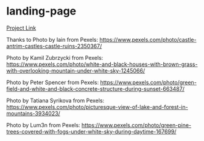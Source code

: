 # landing-page
[Project Link](https://sandeep1111able.github.io/landing-page/)

Thanks to
Photo by Iain from Pexels: https://www.pexels.com/photo/castle-antrim-castles-castle-ruins-2350367/

Photo by Kamil Zubrzycki from Pexels: https://www.pexels.com/photo/white-and-black-houses-with-brown-grass-with-overlooking-mountain-under-white-sky-1245066/

Photo by Peter Spencer from Pexels: https://www.pexels.com/photo/green-field-and-white-and-black-concrete-structure-during-sunset-663487/

Photo by Tatiana Syrikova from Pexels: https://www.pexels.com/photo/picturesque-view-of-lake-and-forest-in-mountains-3934023/

Photo by Lum3n from Pexels: https://www.pexels.com/photo/green-pine-trees-covered-with-fogs-under-white-sky-during-daytime-167699/